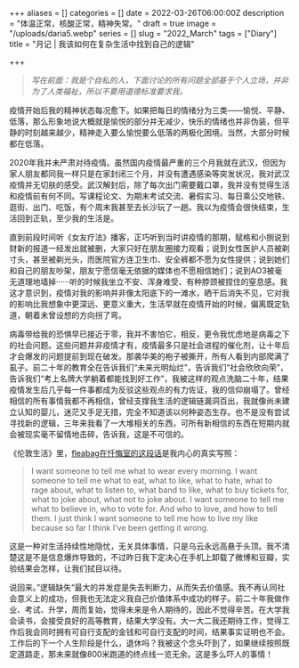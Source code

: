 +++
aliases = []
categories = []
date = 2022-03-26T06:00:00Z
description = "体温正常，核酸正常，精神失常。"
draft = true
image = "/uploads/daria5.webp"
series = []
slug = "2022_March"
tags = ["Diary"]
title = "月记 | 我该如何在复杂生活中找到自己的逻辑"

+++
> _写在前面：我是个自私的人，下面讨论的所有问题全部基于个人立场，并非为了人类福祉，所以不要用道德标准要求我。_

疫情开始后我的精神状态每况愈下。如果把每日的情绪分为三类——愉悦、平静、低落，那么形象地说大概就是愉悦的部分并无减少，快乐的情绪也并非伪装，但平静的时刻越来越少，精神走入要么愉悦要么低落的两极化困境。当然，大部分时候都在低落。

2020年我并未严肃对待疫情。虽然国内疫情最严重的三个月我就在武汉，但因为家人朋友都同我一样只是在家封闭三个月，并没有遭遇感染等突发状况，我对武汉疫情并无切肤的感受。武汉解封后，除了每次出门需要戴口罩，我并没有觉得生活和疫情前有何不同。写课程论文、为期末考试交流、暑假实习、每日乘公交地铁、逛街、出门、吃饭，有个周末我甚至去长沙玩了一趟。我以为疫情会很快结束，生活回到正轨，至少我的生活是。

直到前段时间听《女友疗法》播客，正巧听到当时讲疫情的那期，赋格和小捌说到财新的报道一经发出就被删，大家只好在朋友圈接力观看；说到女性医护人员被剃寸头，甚至被剃光头，而医院官方连卫生巾、安全裤都不愿为女性提供；说到她们和自己的朋友吵架，朋友宁愿信毫无依据的媒体也不愿相信她们；说到AO3被毫无道理地墙掉······听的时候我坐立不安、浑身难受、有种脖颈被捏住的窒息感。我这才意识到，疫情对我的影响并非像太阳底下的一滩水，晒干后消失不见，它对我的影响比我想象中更深远、更意义重大，生活早就在疫情开始的时候，偏离既定轨道，朝着未曾设想的方向拐了弯。

病毒带给我的恐惧早已接近于零，我并不害怕它，相反，更令我忧虑地是病毒之下的社会问题。这些问题并非疫情才有，疫情最多只是社会进程的催化剂，让十年后才会爆发的问题提前到现在破发。那袭华美的袍子被撕开，所有人看到内部爬满了虱子。前二十年的教育全在告诉我们“未来光明灿烂”，告诉我们“社会欣欣向荣”，告诉我们“考上名牌大学躺着都能找到好工作”，我被这样的观点洗脑二十年，结果疫情发生后几乎每一件事都成为反驳这些观点的有力佐证，我的信仰崩塌了。曾经相信的所有事情我都不再相信，曾经支撑我生活的逻辑链漏洞百出，我就像尚未建立认知的婴儿，迷茫又手足无措，完全不知道该以何种姿态生存。也不是没有尝试寻找新的逻辑，三年来我看了一大堆相关的东西，可所有新相信的东西在短期内就会被现实毫不留情地击碎，告诉我，这是不可信的。

《伦敦生活》里，[fleabag在忏悔室的这段话](https://img9.doubanio.com/view/photo/raw/public/p2551919869.jpg)是我内心的真实写照：

> I want someone to tell me what to wear every morning. I want someone to tell me what to eat, what to like, what to hate, what to rage about, what to listen to, what band to like, what to buy tickets for, what to joke about, what not to joke about. I want someone to tell me what to believe in, who to vote for. And who to love, and how to tell them. I just think I want someone to tell me how to live my like because so far I think I've been getting it wrong. 

这是一种对生活持续性地隐忧，无关具体事情，只是乌云永远高悬于头顶。我不清楚这是不是信息爆炸导致的，不过昨日我下定决心在手机上卸载了微博和豆瓣，实验结果会怎样，让我们拭目以待。

说回来。”逻辑缺失“最大的并发症是失去判断力，从而失去价值感。我不再认同社会意义上的成功，但我也无法定义我自己价值体系中成功的样子。前二十年我做作业、考试、升学，周而复始，觉得未来是令人期待的，因此不觉得辛苦。在大学我会读书，会接受良好的高等教育，结果大学没有。大一大二我还期待工作，觉得工作后我会同时拥有可自行支配的金钱和可自行支配的时间，结果事实证明也不会。工作后的下一个人生阶段是什么，退休吗？我被这个念头吓到了，如果继续按照既定道路走，那未来就像800米跑道的终点线一览无余。这是多么吓人的事情！